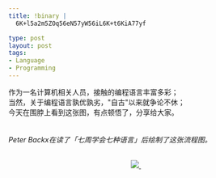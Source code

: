 ```yaml
--- 
title: !binary |
  6K+l5a2m5ZOq56eN57yW56iL6K+t6KiA77yf

type: post
layout: post
tags: 
- Language
- Programming
---
```

作为一名计算机相关人员，接触的编程语言丰富多彩；<br />当然，关于编程语言孰优孰劣，"自古"以来就争论不休；<br />今天在围脖上看到这张图，有点顿悟了，分享给大家。<br /><br /><br /><i>Peter Backx在读了「七周学会七种语言」后绘制了这张流程图。</i><br /><br /><div style="clear: both; text-align: center;"><a href="http://ww3.sinaimg.cn/bmiddle/61e3c260jw1dng3skno14j.jpg" style="margin-left: 1em; margin-right: 1em;"><img border="0" src="http://ww3.sinaimg.cn/bmiddle/61e3c260jw1dng3skno14j.jpg" /> </a></div>
